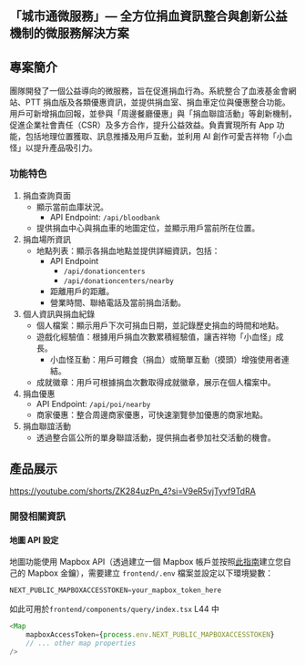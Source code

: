 ## 「城市通微服務」— 全方位捐血資訊整合與創新公益機制的微服務解決方案

## 專案簡介
團隊開發了一個公益導向的微服務，旨在促進捐血行為。系統整合了血液基金會網站、PTT 捐血版及各類優惠資訊，並提供捐血室、捐血車定位與優惠整合功能。用戶可新增捐血回報，並參與「周邊餐廳優惠」與「捐血聯誼活動」等創新機制，促進企業社會責任（CSR）及多方合作，提升公益效益。負責實現所有 App 功能，包括地理位置獲取、訊息推播及用戶互動，並利用 AI 創作可愛吉祥物「小血怪」以提升產品吸引力。

### 功能特色
1. 捐血查詢頁面
    * 顯示當前血庫狀況。
        * API Endpoint: `/api/bloodbank`
    * 提供捐血中心與捐血車的地圖定位，並顯示用戶當前所在位置。
2. 捐血場所資訊
    * 地點列表：顯示各捐血地點並提供詳細資訊，包括：
        * API Endpoint
            * `/api/donationcenters`
            * `/api/donationcenters/nearby`
        * 距離用戶的距離。
        * 營業時間、聯絡電話及當前捐血活動。
3. 個人資訊與捐血紀錄
    * 個人檔案：顯示用戶下次可捐血日期，並記錄歷史捐血的時間和地點。
    * 遊戲化經驗值：根據用戶捐血次數累積經驗值，讓吉祥物「小血怪」成長。
        * 小血怪互動：用戶可餵食（捐血）或簡單互動（摸頭）增強使用者連結。
    * 成就徽章：用戶可根據捐血次數取得成就徽章，展示在個人檔案中。
4. 捐血優惠
    * API Endpoint: `/api/poi/nearby`
    * 商家優惠：整合周邊商家優惠，可快速瀏覽參加優惠的商家地點。
5. 捐血聯誼活動
    * 透過整合區公所的單身聯誼活動，提供捐血者參加社交活動的機會。

## 產品展示
https://youtube.com/shorts/ZK284uzPn_4?si=V9eR5vjTyvf9TdRA

### 開發相關資訊
#### 地圖 API 設定
地圖功能使用 Mapbox API（透過建立一個 Mapbox 帳戶並按照[此指南](https://docs.mapbox.com/help/getting-started/access-tokens/)建立您自己的 Mapbox 金鑰），需要建立 `frontend/.env` 檔案並設定以下環境變數：
```typescript
NEXT_PUBLIC_MAPBOXACCESSTOKEN=your_mapbox_token_here
```
如此可用於`frontend/components/query/index.tsx` L44 中
```typescript
<Map
    mapboxAccessToken={process.env.NEXT_PUBLIC_MAPBOXACCESSTOKEN}
    // ... other map properties
/>
```